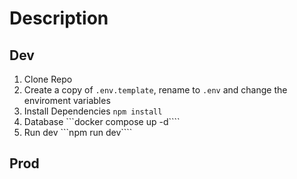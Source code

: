 # Description

## Dev

1. Clone Repo
2. Create a copy of ```.env.template```, rename to ```.env``` and change the enviroment variables
3. Install Dependencies ```npm install```
4. Database ```docker compose up -d````
5. Run dev ```npm run dev````

## Prod